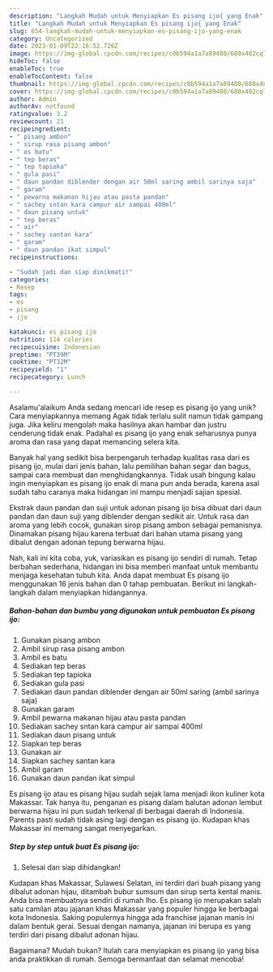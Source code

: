 ```yaml
---
description: "Langkah Mudah untuk Menyiapkan Es pisang ijo{ yang Enak"
title: "Langkah Mudah untuk Menyiapkan Es pisang ijo{ yang Enak"
slug: 654-langkah-mudah-untuk-menyiapkan-es-pisang-ijo-yang-enak
category: Uncategorized
date: 2023-01-09T22:16:52.726Z
image: https://img-global.cpcdn.com/recipes/c0b594a1a7a89480/680x482cq70/es-pisang-ijo-foto-resep-utama.jpg
hideToc: false
enableToc: true
enableTocContent: false
thumbnail: https://img-global.cpcdn.com/recipes/c0b594a1a7a89480/680x482cq70/es-pisang-ijo-foto-resep-utama.jpg
cover: https://img-global.cpcdn.com/recipes/c0b594a1a7a89480/680x482cq70/es-pisang-ijo-foto-resep-utama.jpg
author: Admin
authorAv: notfound
ratingvalue: 3.2
reviewcount: 21
recipeingredient:
- " pisang ambon"
- " sirup rasa pisang ambon"
- " es batu"
- " tep beras"
- " tep tapioka"
- " gula pasi"
- " daun pandan diblender dengan air 50ml saring ambil sarinya saja"
- " garam"
- " pewarna makanan hijau atau pasta pandan"
- " sachey sntan kara campur air sampai 400ml"
- " daun pisang untuk"
- " tep beras"
- " air"
- " sachey santan kara"
- " garam"
- " daun pandan ikat simpul"
recipeinstructions:

- "Sudah jadi dan siap dinikmati!"
categories:
- Resep
tags:
- es
- pisang
- ijo

katakunci: es pisang ijo 
nutrition: 114 calories
recipecuisine: Indonesian
preptime: "PT39M"
cooktime: "PT32M"
recipeyield: "1"
recipecategory: Lunch

---
```



Asalamu'alaikum Anda sedang mencari ide resep es pisang ijo yang unik? Cara menyiapkannya memang Agak tidak terlalu sulit namun tidak gampang juga. Jika keliru mengolah maka hasilnya akan hambar dan justru cenderung tidak enak. Padahal es pisang ijo yang enak seharusnya punya aroma dan rasa yang dapat memancing selera kita.


Banyak hal yang sedikit bisa berpengaruh terhadap kualitas rasa dari es pisang ijo, mulai dari jenis bahan, lalu pemilihan bahan segar dan bagus, sampai cara membuat dan menghidangkannya. Tidak usah bingung kalau ingin menyiapkan es pisang ijo enak di mana pun anda berada, karena asal sudah tahu caranya maka hidangan ini mampu menjadi sajian spesial.

Ekstrak daun pandan dan suji untuk adonan pisang ijo bisa dibuat dari daun pandan dan daun suji yang diblender dengan sedikit air. Untuk rasa dan aroma yang lebih cocok, gunakan sirop pisang ambon sebagai pemanisnya. Dinamakan pisang hijau karena terbuat dari bahan utama pisang yang dibalut dengan adonan tepung berwarna hijau.


Nah, kali ini kita coba, yuk, variasikan es pisang ijo sendiri di rumah. Tetap berbahan sederhana, hidangan ini bisa memberi manfaat untuk membantu menjaga kesehatan tubuh kita. Anda dapat membuat Es pisang ijo menggunakan 16 jenis bahan dan 0 tahap pembuatan. Berikut ini langkah-langkah dalam menyiapkan hidangannya.

<!--inarticleads1-->

##### Bahan-bahan dan bumbu yang digunakan untuk pembuatan Es pisang ijo:

1. Gunakan  pisang ambon
1. Ambil  sirup rasa pisang ambon
1. Ambil  es batu
1. Sediakan  tep beras
1. Sediakan  tep tapioka
1. Sediakan  gula pasi
1. Sediakan  daun pandan diblender dengan air 50ml saring (ambil sarinya saja)
1. Gunakan  garam
1. Ambil  pewarna makanan hijau atau pasta pandan
1. Sediakan  sachey sntan kara campur air sampai 400ml
1. Sediakan  daun pisang untuk
1. Siapkan  tep beras
1. Gunakan  air
1. Siapkan  sachey santan kara
1. Ambil  garam
1. Gunakan  daun pandan ikat simpul


Es pisang ijo atau es pisang hijau sudah sejak lama menjadi ikon kuliner kota Makassar. Tak hanya itu, penganan es pisang dalam balutan adonan lembut berwarna hijau ini pun sudah terkenal di berbagai daerah di Indonesia. Parents pasti sudah tidak asing lagi dengan es pisang ijo. Kudapan khas Makassar ini memang sangat menyegarkan. 

<!--inarticleads2-->

##### Step by step untuk buat Es pisang ijo:


1. Selesai dan siap dihidangkan!

Kudapan khas Makassar, Sulawesi Selatan, ini terdiri dari buah pisang yang dibalut adonan hijau, ditambah bubur sumsum dan sirup serta kental manis. Anda bisa membuatnya sendiri di rumah lho. Es pisang ijo merupakan salah satu camilan atau jajanan khas Makassar yang populer hingga ke berbagai kota Indonesia. Saking populernya hingga ada franchise jajanan manis ini dalam bentuk gerai. Sesuai dengan namanya, jajanan ini berupa es yang terdiri dari pisang dibalut adonan hijau. 

Bagaimana? Mudah bukan? Itulah cara menyiapkan es pisang ijo yang bisa anda praktikkan di rumah. Semoga bermanfaat dan selamat mencoba!

